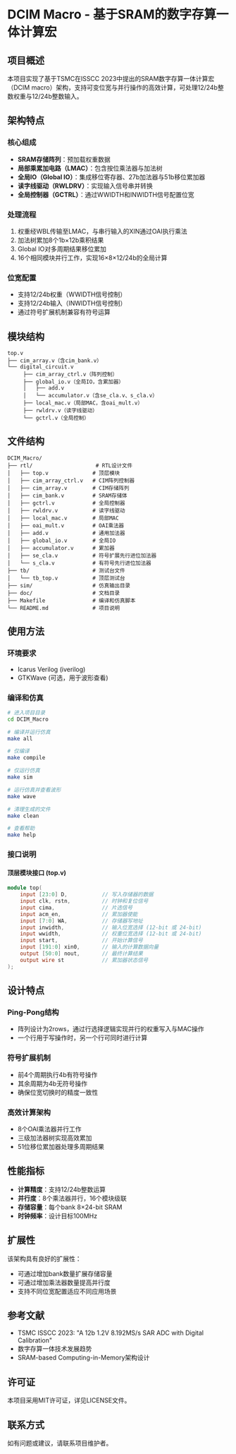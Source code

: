 # DCIM Macro - 基于SRAM的数字存算一体计算宏

## 项目概述

本项目实现了基于TSMC在ISSCC 2023中提出的SRAM数字存算一体计算宏（DCIM macro）架构，支持可变位宽与并行操作的高效计算，可处理12/24b整数权重与12/24b整数输入。

## 架构特点

### 核心组成
- **SRAM存储阵列**：预加载权重数据
- **局部乘累加电路（LMAC）**：包含按位乘法器与加法树
- **全局IO（Global IO）**：集成移位寄存器、27b加法器与51b移位累加器
- **读字线驱动（RWLDRV）**：实现输入信号串并转换
- **全局控制器（GCTRL）**：通过WWIDTH和INWIDTH信号配置位宽

### 处理流程
1. 权重经WBL传输至LMAC，与串行输入的XIN通过OAI执行乘法
2. 加法树累加8个1b×12b乘积结果
3. Global IO对多周期结果移位累加
4. 16个相同模块并行工作，实现16×8×12/24b的全局计算

### 位宽配置
- 支持12/24b权重（WWIDTH信号控制）
- 支持12/24b输入（INWIDTH信号控制）
- 通过符号扩展机制兼容有符号运算

## 模块结构

```
top.v
├── cim_array.v（含cim_bank.v）
└── digital_circuit.v
     ├── cim_array_ctrl.v（阵列控制）
     ├── global_io.v（全局IO，含累加器）
     │   ├── add.v
     │   └── accumulator.v（含se_cla.v、s_cla.v）
     ├── local_mac.v（局部MAC，含oai_mult.v）
     ├── rwldrv.v（读字线驱动）
     └── gctrl.v（全局控制）
```

## 文件结构

```
DCIM_Macro/
├── rtl/                    # RTL设计文件
│   ├── top.v              # 顶层模块
│   ├── cim_array_ctrl.v   # CIM阵列控制器
│   ├── cim_array.v        # CIM存储阵列
│   ├── cim_bank.v         # SRAM存储体
│   ├── gctrl.v            # 全局控制器
│   ├── rwldrv.v           # 读字线驱动
│   ├── local_mac.v        # 局部MAC
│   ├── oai_mult.v         # OAI乘法器
│   ├── add.v              # 通用加法器
│   ├── global_io.v        # 全局IO
│   ├── accumulator.v      # 累加器
│   ├── se_cla.v           # 符号扩展先行进位加法器
│   └── s_cla.v            # 有符号先行进位加法器
├── tb/                    # 测试台文件
│   └── tb_top.v           # 顶层测试台
├── sim/                   # 仿真输出目录
├── doc/                   # 文档目录
├── Makefile               # 编译和仿真脚本
└── README.md              # 项目说明
```

## 使用方法

### 环境要求
- Icarus Verilog (iverilog)
- GTKWave (可选，用于波形查看)

### 编译和仿真
```bash
# 进入项目目录
cd DCIM_Macro

# 编译并运行仿真
make all

# 仅编译
make compile

# 仅运行仿真
make sim

# 运行仿真并查看波形
make wave

# 清理生成的文件
make clean

# 查看帮助
make help
```

### 接口说明

#### 顶层模块接口 (top.v)
```verilog
module top(
    input [23:0] D,           // 写入存储器的数据
    input clk, rstn,          // 时钟和复位信号
    input cima,               // 片选信号
    input acm_en,             // 累加器使能
    input [7:0] WA,           // 存储器写地址
    input inwidth,            // 输入位宽选择 (12-bit 或 24-bit)
    input wwidth,             // 权重位宽选择 (12-bit 或 24-bit)
    input start,              // 开始计算信号
    input [191:0] xin0,       // 输入的计算数据向量
    output [50:0] nout,       // 最终计算结果
    output wire st            // 累加器状态信号
);
```

## 设计特点

### Ping-Pong结构
- 阵列设计为2rows，通过行选择逻辑实现并行的权重写入与MAC操作
- 一个行用于写操作时，另一个行可同时进行计算

### 符号扩展机制
- 前4个周期执行4b有符号操作
- 其余周期为4b无符号操作
- 确保位宽切换时的精度一致性

### 高效计算架构
- 8个OAI乘法器并行工作
- 三级加法器树实现高效累加
- 51位移位累加器处理多周期结果

## 性能指标

- **计算精度**：支持12/24b整数运算
- **并行度**：8个乘法器并行，16个模块级联
- **存储容量**：每个bank 8×24-bit SRAM
- **时钟频率**：设计目标100MHz

## 扩展性

该架构具有良好的扩展性：
- 可通过增加bank数量扩展存储容量
- 可通过增加乘法器数量提高并行度
- 支持不同位宽配置适应不同应用场景

## 参考文献

- TSMC ISSCC 2023: "A 12b 1.2V 8.192MS/s SAR ADC with Digital Calibration"
- 数字存算一体技术发展趋势
- SRAM-based Computing-in-Memory架构设计

## 许可证

本项目采用MIT许可证，详见LICENSE文件。

## 联系方式

如有问题或建议，请联系项目维护者。 